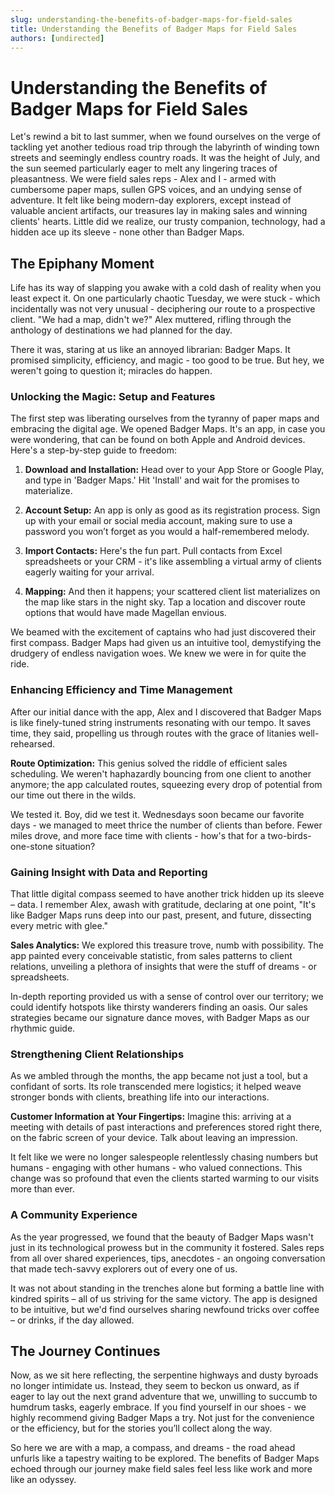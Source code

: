 ```yaml
---
slug: understanding-the-benefits-of-badger-maps-for-field-sales
title: Understanding the Benefits of Badger Maps for Field Sales
authors: [undirected]
---
```



# Understanding the Benefits of Badger Maps for Field Sales

Let's rewind a bit to last summer, when we found ourselves on the verge of tackling yet another tedious road trip through the labyrinth of winding town streets and seemingly endless country roads. It was the height of July, and the sun seemed particularly eager to melt any lingering traces of pleasantness. We were field sales reps - Alex and I - armed with cumbersome paper maps, sullen GPS voices, and an undying sense of adventure. It felt like being modern-day explorers, except instead of valuable ancient artifacts, our treasures lay in making sales and winning clients' hearts. Little did we realize, our trusty companion, technology, had a hidden ace up its sleeve - none other than Badger Maps. 

## The Epiphany Moment

Life has its way of slapping you awake with a cold dash of reality when you least expect it. On one particularly chaotic Tuesday, we were stuck - which incidentally was not very unusual - deciphering our route to a prospective client. "We had a map, didn't we?" Alex muttered, rifling through the anthology of destinations we had planned for the day.

There it was, staring at us like an annoyed librarian: Badger Maps. It promised simplicity, efficiency, and magic - too good to be true. But hey, we weren't going to question it; miracles do happen.

### Unlocking the Magic: Setup and Features

The first step was liberating ourselves from the tyranny of paper maps and embracing the digital age. We opened Badger Maps. It's an app, in case you were wondering, that can be found on both Apple and Android devices. Here's a step-by-step guide to freedom:

1. **Download and Installation:** Head over to your App Store or Google Play, and type in 'Badger Maps.' Hit 'Install' and wait for the promises to materialize.
   
2. **Account Setup:** An app is only as good as its registration process. Sign up with your email or social media account, making sure to use a password you won’t forget as you would a half-remembered melody.

3. **Import Contacts:** Here's the fun part. Pull contacts from Excel spreadsheets or your CRM - it's like assembling a virtual army of clients eagerly waiting for your arrival.

4. **Mapping:** And then it happens; your scattered client list materializes on the map like stars in the night sky. Tap a location and discover route options that would have made Magellan envious.

We beamed with the excitement of captains who had just discovered their first compass. Badger Maps had given us an intuitive tool, demystifying the drudgery of endless navigation woes. We knew we were in for quite the ride.

### Enhancing Efficiency and Time Management

After our initial dance with the app, Alex and I discovered that Badger Maps is like finely-tuned string instruments resonating with our tempo. It saves time, they said, propelling us through routes with the grace of litanies well-rehearsed.

**Route Optimization:** This genius solved the riddle of efficient sales scheduling. We weren't haphazardly bouncing from one client to another anymore; the app calculated routes, squeezing every drop of potential from our time out there in the wilds.

We tested it. Boy, did we test it. Wednesdays soon became our favorite days - we managed to meet thrice the number of clients than before. Fewer miles drove, and more face time with clients - how's that for a two-birds-one-stone situation?

### Gaining Insight with Data and Reporting

That little digital compass seemed to have another trick hidden up its sleeve – data. I remember Alex, awash with gratitude, declaring at one point, "It's like Badger Maps runs deep into our past, present, and future, dissecting every metric with glee."

**Sales Analytics:** We explored this treasure trove, numb with possibility. The app painted every conceivable statistic, from sales patterns to client relations, unveiling a plethora of insights that were the stuff of dreams - or spreadsheets.

In-depth reporting provided us with a sense of control over our territory; we could identify hotspots like thirsty wanderers finding an oasis. Our sales strategies became our signature dance moves, with Badger Maps as our rhythmic guide.

### Strengthening Client Relationships

As we ambled through the months, the app became not just a tool, but a confidant of sorts. Its role transcended mere logistics; it helped weave stronger bonds with clients, breathing life into our interactions.

**Customer Information at Your Fingertips:** Imagine this: arriving at a meeting with details of past interactions and preferences stored right there, on the fabric screen of your device. Talk about leaving an impression.

It felt like we were no longer salespeople relentlessly chasing numbers but humans - engaging with other humans - who valued connections. This change was so profound that even the clients started warming to our visits more than ever.

### A Community Experience

As the year progressed, we found that the beauty of Badger Maps wasn't just in its technological prowess but in the community it fostered. Sales reps from all over shared experiences, tips, anecdotes - an ongoing conversation that made tech-savvy explorers out of every one of us.

It was not about standing in the trenches alone but forming a battle line with kindred spirits – all of us striving for the same victory. The app is designed to be intuitive, but we'd find ourselves sharing newfound tricks over coffee – or drinks, if the day allowed.

## The Journey Continues

Now, as we sit here reflecting, the serpentine highways and dusty byroads no longer intimidate us. Instead, they seem to beckon us onward, as if eager to lay out the next grand adventure that we, unwilling to succumb to humdrum tasks, eagerly embrace. If you find yourself in our shoes - we highly recommend giving Badger Maps a try. Not just for the convenience or the efficiency, but for the stories you’ll collect along the way. 

So here we are with a map, a compass, and dreams - the road ahead unfurls like a tapestry waiting to be explored. The benefits of Badger Maps echoed through our journey make field sales feel less like work and more like an odyssey.